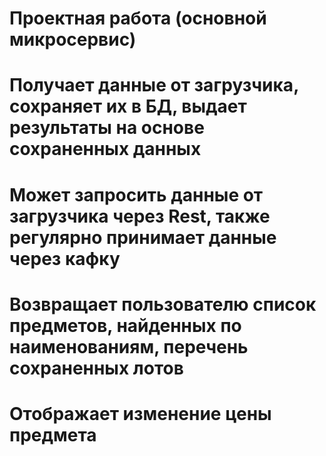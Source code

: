 # Проектная работа (основной микросервис)
# Получает данные от загрузчика, сохраняет их в БД, выдает результаты на основе сохраненных данных
# Может запросить данные от загрузчика через Rest, также регулярно принимает данные через кафку
# Возвращает пользователю список предметов, найденных по наименованиям, перечень сохраненных лотов 
# Отображает изменение цены предмета